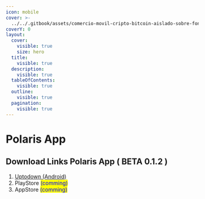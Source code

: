 ```yaml
---
icon: mobile
cover: >-
  ../../.gitbook/assets/comercio-movil-cripto-bitcoin-aislado-sobre-fondo-rosa-criptomoneda-virtual-negocio-financiero-indice-financiero-creciente-concepto-ahorro-dinero-icono-3d-ilustracion-dibujos-animados-minimo_473922-565.avif
coverY: 0
layout:
  cover:
    visible: true
    size: hero
  title:
    visible: true
  description:
    visible: true
  tableOfContents:
    visible: true
  outline:
    visible: true
  pagination:
    visible: true
---
```


# Polaris App

## Download Links Polaris App ( BETA 0.1.2 )

1. [Uptodown (Android)](https://com-mrwiki-d7.uptodown.com/android)
2. PlayStore <mark style="color:blue;">(comming)</mark>
3. AppStore <mark style="color:blue;">(comming)</mark>
